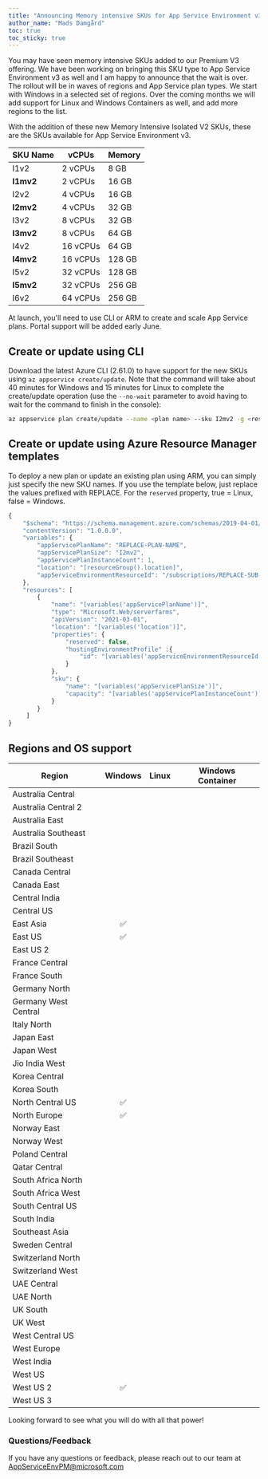 ```yaml
---
title: "Announcing Memory intensive SKUs for App Service Environment v3"
author_name: "Mads Damgård"
toc: true
toc_sticky: true
---
```


You may have seen memory intensive SKUs added to our Premium V3 offering. We have been working on bringing this SKU type to App Service Environment v3 as well and I am happy to announce that the wait is over. The rollout will be in waves of regions and App Service plan types. We start with Windows in a selected set of regions. Over the coming months we will add support for Linux and Windows Containers as well, and add more regions to the list.

With the addition of these new Memory Intensive Isolated V2 SKUs, these are the SKUs available for App Service Environment v3.

|  **SKU Name** | **vCPUs** | **Memory** |
|---|---|---|
| I1v2 | 2 vCPUs | 8 GB |
| **I1mv2** | 2 vCPUs | 16 GB |
| I2v2 | 4 vCPUs | 16 GB |
| **I2mv2** | 4 vCPUs | 32 GB |
| I3v2 | 8 vCPUs | 32 GB |
| **I3mv2** | 8 vCPUs | 64 GB |
| I4v2 | 16 vCPUs | 64 GB |
| **I4mv2** | 16 vCPUs | 128 GB |
| I5v2 | 32 vCPUs | 128 GB |
| **I5mv2** | 32 vCPUs | 256 GB |
| I6v2 | 64 vCPUs | 256 GB |

At launch, you'll need to use CLI or ARM to create and scale App Service plans. Portal support will be added early June.

## Create or update using CLI

Download the latest Azure CLI (2.61.0) to have support for the new SKUs using `az appservice create/update`. Note that the command will take about 40 minutes for Windows and 15 minutes for Linux to complete the create/update operation (use the `--no-wait` parameter to avoid having to wait for the command to finish in the console):

```bash
az appservice plan create/update --name <plan name> --sku I2mv2 -g <resource-group-name> -e <ase-name or resource-id> --no-wait
```

## Create or update using Azure Resource Manager templates

To deploy a new plan or update an existing plan using ARM, you can simply just specify the new SKU names. If you use the template below, just replace the values prefixed with REPLACE. For the `reserved` property, true = Linux, false = Windows.

```javascript
{
    "$schema": "https://schema.management.azure.com/schemas/2019-04-01/deploymentTemplate.json#",
    "contentVersion": "1.0.0.0",
    "variables": {
        "appServicePlanName": "REPLACE-PLAN-NAME",
        "appServicePlanSize": "I2mv2",
        "appServicePlanInstanceCount": 1,
        "location": "[resourceGroup().location]",
        "appServiceEnvironmentResourceId": "/subscriptions/REPLACE-SUB-ID/resourceGroups/REPLACE-RG-NAME/providers/Microsoft.Web/hostingEnvironments/REPLACE-ASE-NAME"
    },
    "resources": [
        {
            "name": "[variables('appServicePlanName')]",
            "type": "Microsoft.Web/serverfarms",
            "apiVersion": "2021-03-01",
            "location": "[variables('location')]",
            "properties": {
                "reserved": false,
                "hostingEnvironmentProfile" :{
                    "id": "[variables('appServiceEnvironmentResourceId')]"
                }
            },
            "sku": {
                "name": "[variables('appServicePlanSize')]",
                "capacity": "[variables('appServicePlanInstanceCount')]"
            }
        }
     ]
}
```

## Regions and OS support



| Region               | Windows                      | Linux                       | Windows Container         |
| -------------------- | :--------------------------: | :-------------------------: | :-------------------------: |
| Australia Central    |                            |                             |                            |
| Australia Central 2  |                            |                             |                            |
| Australia East       |                            |                           |                            |
| Australia Southeast  |                            |                             |                            |
| Brazil South         |                            |                           |                            |
| Brazil Southeast     |                            |                             |                            |
| Canada Central       |                            |                           |                            |
| Canada East          |                            |                             |                            |
| Central India        |                            |                           |                            |
| Central US           |                            |                           |                            |
| East Asia            | ✅                           |                           |                            |
| East US              | ✅                           |                           |                            |
| East US 2            |                            |                           |                            |
| France Central       |                            |                           |                            |
| France South         |                            |                             |                            |
| Germany North        |                            |                             |                            |
| Germany West Central |                            |                           |                            |
| Italy North          |                            |                           |                              |
| Japan East           |                            |                           |                            |
| Japan West           |                            |                             |                            |
| Jio India West       |                              |                             |                            |
| Korea Central        |                            |                           |                            |
| Korea South          |                            |                             |                            |
| North Central US     | ✅                           |                             |                            |
| North Europe         | ✅                           |                           |                            |
| Norway East          |                            |                           |                            |
| Norway West          |                            |                             |                            |
| Poland Central       |                            |                           |                               |
| Qatar Central        |                            |                           |                              |
| South Africa North   |                            |                           |                            |
| South Africa West    |                            |                             |                            |
| South Central US     |                           |                           |                            |
| South India          |                            |                             |                            |
| Southeast Asia       |                            |                           |                            |
| Sweden Central       |                            |                           |                              |
| Switzerland North    |                            |                           |                            |
| Switzerland West     |                            |                             |                            |
| UAE Central          |                            |                             |                            |
| UAE North            |                            |                          |                            |
| UK South             |                            |                           |                            |
| UK West              |                            |                             |                            |
| West Central US      |                            |                             |                            |
| West Europe          |                            |                           |                            |
| West India           |                           |                             |                            |
| West US              |                            |                             |                            |
| West US 2            | ✅                           |                           |                            |
| West US 3            |                            |                           |                            |

Looking forward to see what you will do with all that power!

### Questions/Feedback

If you have any questions or feedback, please reach out to our team at [AppServiceEnvPM@microsoft.com](mailto:appserviceenvpm@microsoft.com)
